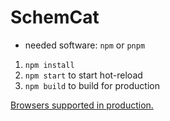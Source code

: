 # SchemCat

- needed software: `npm` or `pnpm`

1. `npm install`
2. `npm start` to start hot-reload
3. `npm build` to build for production

[Browsers supported in production.](https://browsersl.ist/#q=defaults)
